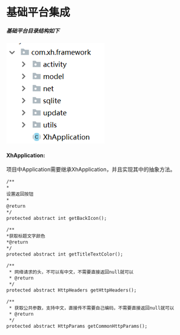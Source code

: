 # **基础平台集成**

##### 基础平台目录结构如下

![](/assets/import.png)

#### XhApplication:

项目中Application需要继承XhApplication，并且实现其中的抽象方法。

```
/**
*
设置返回按钮
*
@return
*/
protected abstract int getBackIcon();
```

```
/**
*获取标题文字颜色
*@return
*/
protected abstract int getTitleTextColor();
```

```
/**
 * 网络请求的头，不可以有中文，不需要直接返回null就可以
 * @return
 */
protected abstract HttpHeaders getHttpHeaders();
```

```
/**
 * 获取公共参数，支持中文，直接传不需要自己编码，不需要直接返回null就可以
 * @return
 */
protected abstract HttpParams getCommonHttpParams();
```



